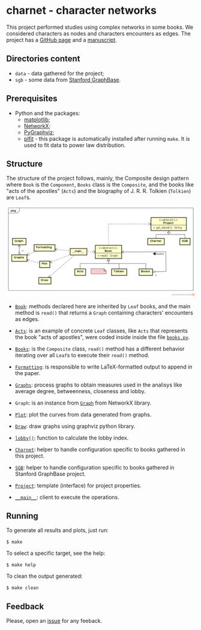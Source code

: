 # charnet - character networks

This project performed studies using complex networks in some books. We considered
 characters as nodes and characters encounters as edges. The project
 has a [GitHub page](https://ajholanda.github.io/charnet/) and a
 [manuscript](https://arxiv.org/abs/1704.08197).

## Directories content

* `data` - data gathered for the project;
* `sgb` - some data from [Stanford GraphBase](http://www-cs-faculty.stanford.edu/~uno/sgb.html).

## Prerequisites

* Python and the packages:
  * [matplotlib](https://matplotlib.org/);
  * [NetworkX](https://networkx.github.io/);
  * [PyGraphviz](https://pygraphviz.github.io/);
  * [plfit](https://github.com/keflavich/plfit) - this package is automatically installed after running `make`. It is used to fit data to power law distribution.

## Structure

The structure of the project follows, mainly, the Composite design
pattern where `Book` is the `Component`, `Books` class is the
`Composite`, and the books like "acts of the apostles" (`Acts`) and
the biography of J. R. R. Tolkien (`Tolkien`) are `Leaf`s.
 
![UML class diagram](dia.png)

- [`Book`](books.py): methods declared here are inherited by `Leaf`
  books, and the main method is `read()` that returns a `Graph`
  containing characters' encounters as edges.

- [`Acts`](books.py): is an example of concrete `Leaf` classes, like
  `Acts` that represents the book "acts of apostles", were coded
  inside inside the file [`books.py`](books.py).

- [`Books`](books.py): is the `Composite` class, `read()` method has a
  different behavior iterating over all `Leaf`s to execute their
  `read()` method.

- [`Formatting`](formatting.py): is responsible to write
  LaTeX-formatted output to append in the paper.

- [`Graphs`](graphs.py): process graphs to obtain measures used in the
  analisys like average degree, betweenness, closeness and lobby.

- `Graph`: is an instance from
  [`Graph`](https://networkx.github.io/documentation/stable/reference/classes/graph.html)
  from NetworkX library.

- [`Plot`](plot.py): plot the curves from data generated from
  graphs.

- [`Draw`](draw.py): draw graphs using graphviz python library.

- [`lobby()`](lobby.py): function to calculate the lobby index.

- [`Charnet`](books.py): helper to handle configuration specific to
  books gathered in this project.

- [`SGB`](books.py): helper to handle configuration specific to books
  gathered in Stanford GraphBase project.

- [`Project`](books.py): template (interface) for project properties.

- [`__main__`](__main__.py): client to execute the operations.

## Running

To generate all results and plots, just run:

````
$ make
````

To select a specific target, see the help:

````
$ make help
````

To clean the output generated:

````
$ make clean
````

## Feedback

Please, open an [issue](https://github.com/ajholanda/charnet/issues) for any feeback.

